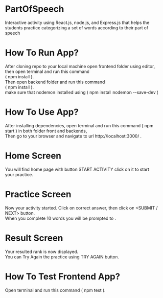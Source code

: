 # PartOfSpeech
Interactive activity using React.js, node.js, and Express.js that helps the students practice categorizing a set of words according to their part of speech
# How To Run App?
After cloning repo to your local machine open frontend folder using editor, then open terminal and run this command
<br />
( npm install ).
<br />
Then open backend folder and run this command
<br />
( npm install ).
<br />
make sure that nodemon installed using ( npm install nodemon --save-dev )
# How To Use App?
After installing dependencies, open terminal and run this command ( npm start ) in both folder front and backends,
<br />
Then go to your browser and navigate to url http://localhost:3000/ . 
# Home Screen
You will find home page with button START ACTIVITY click on it to start your practice.
 # Practice Screen
 Now your activity started.
Click on correct answer, then click on <SUBMIT / NEXT> button.
    <br />
When you complete 10 words you will be prompted to <Submit Answers>.
# Result Screen
 Your resulted rank is now displayed.
    <br />
You can Try Again the practice using TRY AGAIN button.
# How To Test Frontend App?
  Open terminal and run this command ( npm test ).



